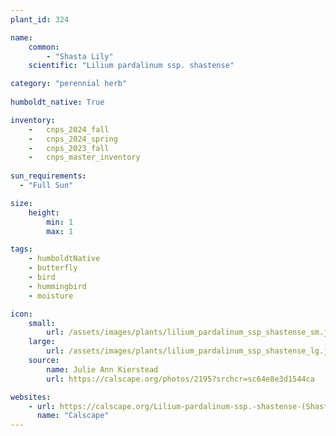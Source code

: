 ```yaml
---                        
plant_id: 324 

name: 
    common: 
        - "Shasta Lily"  
    scientific: "Lilium pardalinum ssp. shastense" 

category: "perennial herb" 
                                                       
humboldt_native: True

inventory: 
    -   cnps_2024_fall
    -   cnps_2024_spring
    -   cnps_2023_fall
    -   cnps_master_inventory
                          
sun_requirements:        
  - "Full Sun"          

size:           
    height:          
        min: 1
        max: 1 

tags: 
    - humboldtNative
    - butterfly
    - bird
    - hummingbird 
    - moisture

icon: 
    small: 
        url: /assets/images/plants/lilium_pardalinum_ssp_shastense_sm.jpg 
    large: 
        url: /assets/images/plants/lilium_pardalinum_ssp_shastense_lg.jpg 
    source: 
        name: Julie Ann Kierstead
        url: https://calscape.org/photos/2195?srchcr=sc64e8e3d1544ca 

websites:
    - url: https://calscape.org/Lilium-pardalinum-ssp.-shastense-(Shasta-Lily) 
      name: "Calscape"
---    
```

